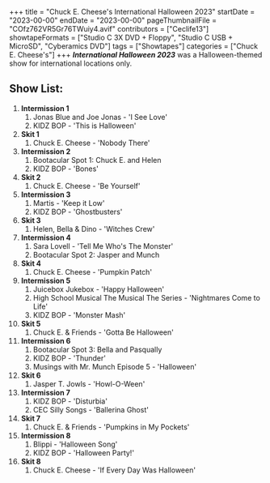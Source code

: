 +++
title = "Chuck E. Cheese's International Halloween 2023"
startDate = "2023-00-00"
endDate = "2023-00-00"
pageThumbnailFile = "COfz762VR5Gr76TWuiy4.avif"
contributors = ["Ceclife13"]
showtapeFormats = ["Studio C 3X DVD + Floppy", "Studio C USB + MicroSD", "Cyberamics DVD"]
tags = ["Showtapes"]
categories = ["Chuck E. Cheese's"]
+++
***International Halloween 2023*** was a Halloween-themed show for international locations only.

## Show List:

1.  **Intermission 1**
    1.  Jonas Blue and Joe Jonas - 'I See Love'
    2.  KIDZ BOP - 'This is Halloween'
2.  **Skit 1**
    1.  Chuck E. Cheese - 'Nobody There'
3.  **Intermission 2**
    1.  Bootacular Spot 1: Chuck E. and Helen
    2.  KIDZ BOP - 'Bones'
4.  **Skit 2**
    1.  Chuck E. Cheese - 'Be Yourself'
5.  **Intermission 3**
    1.  Martis - 'Keep it Low'
    2.  KIDZ BOP - 'Ghostbusters'
6.  **Skit 3**
    1.  Helen, Bella & Dino - 'Witches Crew'
7.  **Intermission 4**
    1.  Sara Lovell - 'Tell Me Who's The Monster'
    2.  Bootacular Spot 2: Jasper and Munch
8.  **Skit 4**
    1.  Chuck E. Cheese - 'Pumpkin Patch'
9.  **Intermission 5**
    1.  Juicebox Jukebox - 'Happy Halloween'
    2.  High School Musical The Musical The Series - 'Nightmares Come to Life'
    3.  KIDZ BOP - 'Monster Mash'
10. **Skit 5**
    1.  Chuck E. & Friends - 'Gotta Be Halloween'
11. **Intermission 6**
    1.  Bootacular Spot 3: Bella and Pasqually
    2.  KIDZ BOP - 'Thunder'
    3.  Musings with Mr. Munch Episode 5 - 'Halloween'
12. **Skit 6**
    1.  Jasper T. Jowls - 'Howl-O-Ween'
13. **Intermission 7**
    1.  KIDZ BOP - 'Disturbia'
    2.  CEC Silly Songs - 'Ballerina Ghost'
14. **Skit 7**
    1.  Chuck E. & Friends - 'Pumpkins in My Pockets'
15. **Intermission 8**
    1.  Blippi - 'Halloween Song'
    2.  KIDZ BOP - 'Halloween Party!'
16. **Skit 8**
    1.  Chuck E. Cheese - 'If Every Day Was Halloween'
